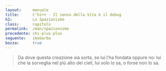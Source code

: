 ```yaml
---
layout:     manuale
title:      C'hi++ - Il senso della Vita è il debug
h2:         Lo Spazionismo
class:      capitolo
permalink:  /man/spazionismo
precedente: chi-plus-plus
seguente:   ikebarba
bozza:      true
---
```


<blockquote>
Da dove questa creazione sia sorta,
se lui l’ha fondata oppure no:
lui che la sorveglia nel più alto dei cieli,
lui solo lo sa, o forse non lo sa.
</blockquote>
